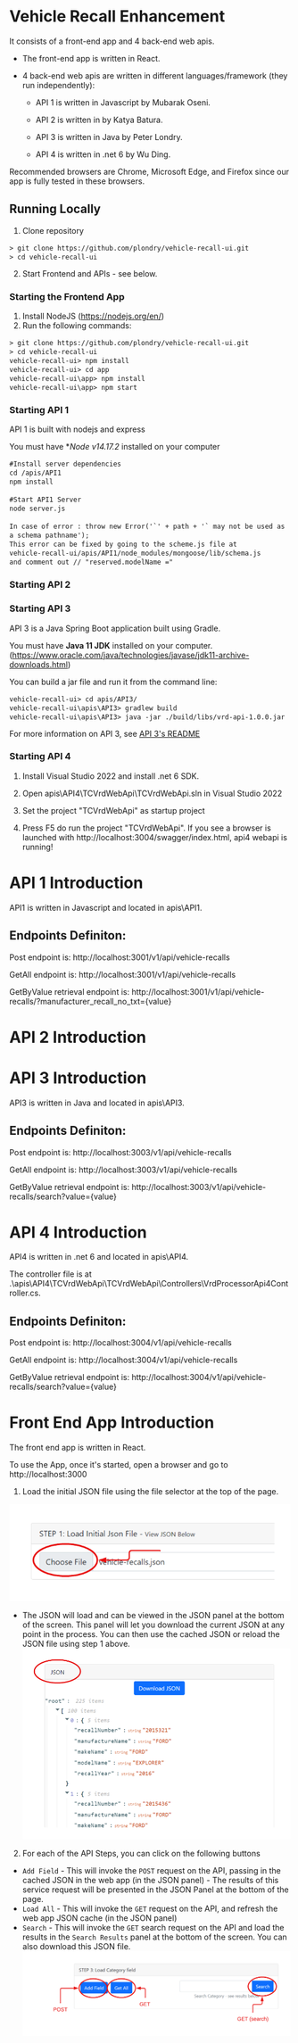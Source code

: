 # Vehicle Recall Enhancement

It consists of a front-end app and 4 back-end web apis.

- The front-end app is written in React. 

- 4 back-end web apis are written in different languages/framework (they run independently):

  - API 1 is written in Javascript by Mubarak Oseni.

  - API 2 is written in  by Katya Batura.

  - API 3 is written in Java by Peter Londry.

  - API 4 is written in .net 6 by Wu Ding.  


Recommended browsers are Chrome, Microsoft Edge, and Firefox since our app is fully tested in these browsers.

## Running Locally
1. Clone repository
```shell
> git clone https://github.com/plondry/vehicle-recall-ui.git
> cd vehicle-recall-ui
```
2.  Start Frontend and APIs - see below.

### Starting the Frontend App
1. Install NodeJS (https://nodejs.org/en/)
2.  Run the following commands:
```shell
> git clone https://github.com/plondry/vehicle-recall-ui.git
> cd vehicle-recall-ui
vehicle-recall-ui> npm install
vehicle-recall-ui> cd app
vehicle-recall-ui\app> npm install
vehicle-recall-ui\app> npm start
```

### Starting API 1
API 1 is built with nodejs and express

You must have **Node v14.17.2* installed on your computer



```
#Install server dependencies
cd /apis/API1
npm install

#Start API1 Server
node server.js

In case of error : throw new Error('`' + path + '` may not be used as a schema pathname');
This error can be fixed by going to the scheme.js file at 
vehicle-recall-ui/apis/API1/node_modules/mongoose/lib/schema.js 
and comment out // "reserved.modelName ="
```

### Starting API 2

### Starting API 3 
API 3 is a Java Spring Boot application built using Gradle. 

You must have **Java 11 JDK** installed on your
  computer. (https://www.oracle.com/java/technologies/javase/jdk11-archive-downloads.html) 

You can build a jar file and run it from the command line:
```shell
vehicle-recall-ui> cd apis/API3/
vehicle-recall-ui\apis\API3> gradlew build
vehicle-recall-ui\apis\API3> java -jar ./build/libs/vrd-api-1.0.0.jar
```
For more information on API 3, see [API 3's README](https://github.com/plondry/vehicle-recall-ui/tree/main/apis/API3)
### Starting API 4
  1. Install Visual Studio 2022 and install .net 6 SDK.
  
  2. Open apis\API4\TCVrdWebApi\TCVrdWebApi.sln in Visual Studio 2022
  
  3. Set the project "TCVrdWebApi" as startup project

  4. Press F5 do run the project "TCVrdWebApi". If you see a browser is launched with http://localhost:3004/swagger/index.html, api4 webapi is running!


# API 1 Introduction
API1 is written in Javascript and located in apis\API1.

## Endpoints Definiton:

Post endpoint is: http://localhost:3001/v1/api/vehicle-recalls

GetAll endpoint is: http://localhost:3001/v1/api/vehicle-recalls

GetByValue retrieval endpoint is: http://localhost:3001/v1/api/vehicle-recalls/?manufacturer_recall_no_txt={value}
  



# API 2 Introduction

# API 3 Introduction
API3 is written in Java and located in apis\API3.

## Endpoints Definiton:

Post endpoint is: http://localhost:3003/v1/api/vehicle-recalls

GetAll endpoint is: http://localhost:3003/v1/api/vehicle-recalls

GetByValue retrieval endpoint is: http://localhost:3003/v1/api/vehicle-recalls/search?value={value}

# API 4 Introduction

API4 is written in .net 6 and located in apis\API4.

The controller file is at .\apis\API4\TCVrdWebApi\TCVrdWebApi\Controllers\VrdProcessorApi4Controller.cs.

## Endpoints Definiton:

Post endpoint is: http://localhost:3004/v1/api/vehicle-recalls

GetAll endpoint is: http://localhost:3004/v1/api/vehicle-recalls

GetByValue retrieval endpoint is: http://localhost:3004/v1/api/vehicle-recalls/search?value={value}


# Front End App Introduction

The front end app is written in React.

To use the App, once it's started, open a browser and go to http://localhost:3000

1.  Load the initial JSON file using the file selector at the top of the page.

![](img/Step1.png)

- The JSON will load and can be viewed in the JSON panel at the bottom of the screen.  This panel will let you download the current JSON at any point in the process.  You can then use the cached JSON or reload the JSON file using step 1 above.
  ![](img/JSONPanel.png)

2. For each of the API Steps, you can click on the following buttons
  * `Add Field` - This will invoke the `POST` request on the API, passing in the cached JSON in the web app (in the JSON panel) - The results of this service request will be presented in the JSON Panel at the bottom of the page.
  * `Load All` - This will invoke the `GET` request on the API, and refresh the web app JSON cache (in the JSON panel)
  * `Search` - This will invoke the `GET` search request on the API and load the results in the `Search Results` panel at the bottom of the screen.  You can also download this JSON file.
   ![](img/APIPanel.png)
